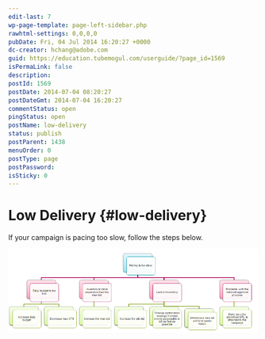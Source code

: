 ```yaml
---
edit-last: 7
wp-page-template: page-left-sidebar.php
rawhtml-settings: 0,0,0,0
pubDate: Fri, 04 Jul 2014 16:20:27 +0000
dc-creator: hchang@adobe.com
guid: https://education.tubemogul.com/userguide/?page_id=1569
isPermaLink: false
description: 
postId: 1569
postDate: 2014-07-04 08:20:27
postDateGmt: 2014-07-04 16:20:27
commentStatus: open
pingStatus: open
postName: low-delivery
status: publish
postParent: 1438
menuOrder: 0
postType: page
postPassword: 
isSticky: 0
---
```


# Low Delivery {#low-delivery}

If your campaign is pacing too slow, follow the steps below.

[ ![low delivery](assets/low-delivery.png)](assets/low-delivery.png) 

